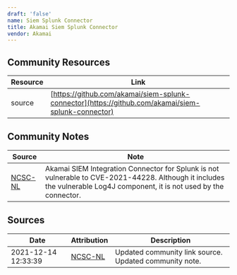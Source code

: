 ```yaml
---
draft: 'false'
name: Siem Splunk Connector
title: Akamai Siem Splunk Connector
vendor: Akamai
---
```



## Community Resources
| Resource | Link |
| --- | --- |
| source | [https://github.com/akamai/siem-splunk-connector](https://github.com/akamai/siem-splunk-connector) |

## Community Notes
| Source | Note |
| --- | --- |
| [NCSC-NL](https://github.com/NCSC-NL/log4shell/blob/main/software/README.md) | Akamai SIEM Integration Connector for Splunk is not vulnerable to CVE-2021-44228. Although it includes the vulnerable Log4J component, it is not used by the connector. |

## Sources
| Date | Attribution | Description |
| --- | --- | --- |
| 2021-12-14 12:33:39 | [NCSC-NL](https://github.com/NCSC-NL/log4shell/blob/main/software/README.md) | Updated community link source. Updated community note.  |
